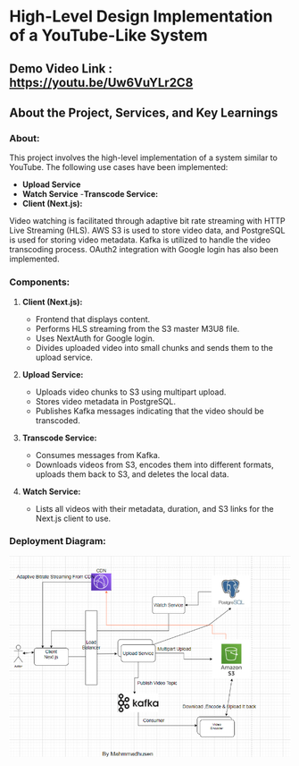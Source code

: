# High-Level Design Implementation of a YouTube-Like System
## Demo Video Link : https://youtu.be/Uw6VuYLr2C8
## About the Project, Services, and Key Learnings

### About:
This project involves the high-level implementation of a system similar to YouTube. The following use cases have been implemented:
- **Upload Service**
- **Watch Service**
-**Transcode Service:**
- **Client (Next.js):**

Video watching is facilitated through adaptive bit rate streaming with HTTP Live Streaming (HLS). AWS S3 is used to store video data, and PostgreSQL is used for storing video metadata. Kafka is utilized to handle the video transcoding process. OAuth2 integration with Google login has also been implemented.

### Components:

1. **Client (Next.js):**
   - Frontend that displays content.
   - Performs HLS streaming from the S3 master M3U8 file.
   - Uses NextAuth for Google login.
   - Divides uploaded video into small chunks and sends them to the upload service.

2. **Upload Service:**
   - Uploads video chunks to S3 using multipart upload.
   - Stores video metadata in PostgreSQL.
   - Publishes Kafka messages indicating that the video should be transcoded.

3. **Transcode Service:**
   - Consumes messages from Kafka.
   - Downloads videos from S3, encodes them into different formats, uploads them back to S3, and deletes the local data.

4. **Watch Service:**
   - Lists all videos with their metadata, duration, and S3 links for the Next.js client to use.

###  Deployment Diagram:

![alt text](image.png)


